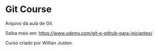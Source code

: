 # Git Course

Arquivo da aula de Git.

Saiba mais em: https://www.udemy.com/git-e-github-para-iniciantes/

Curso criado por Willian Justen.
